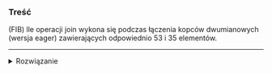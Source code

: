 ### Treść
(FIB)
lle operacji join wykona się podczas łączenia kopców dwumianowych (wersja eager) zawierających odpowiednio 53 i 35 elementów.

------
<details><summary>Rozwiązanie</summary>
<p>

